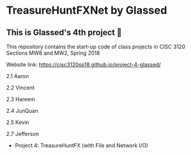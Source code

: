 # TreasureHuntFXNet by Glassed
## This is Glassed's 4th project 🙂

This repository contains the start-up code of class projects in
CISC 3120 Sections MW8 and MW2, Spring 2018

Website link: https://cisc3120sp18.github.io/project-4-glassed/

2.1 Aaron 

2.2 Vincent

2.3 Hareem

2.4 JunQuan

2.5 Kevin

2.7 Jefferson

- Project 4: TreasureHuntFX (with File and Network I/O)
